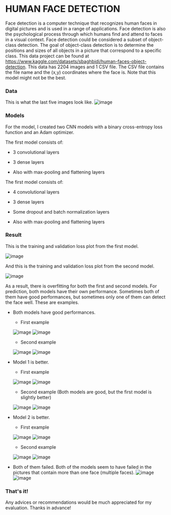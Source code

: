 # HUMAN FACE DETECTION

Face detection is a computer technique that recognizes human faces in digital pictures and is used in a range of applications. Face detection is also the psychological process through which humans find and attend to faces in a visual context. Face detection could be considered a subset of object-class detection. The goal of object-class detection is to determine the positions and sizes of all objects in a picture that correspond to a specific class. This data project can be found at https://www.kaggle.com/datasets/sbaghbidi/human-faces-object-detection. This data has 2204 images and 1 CSV file. The CSV file contains the file name and the (x,y) coordinates where the face is. Note that this model might not be the best.

### Data

This is what the last five images look like.
![image](https://user-images.githubusercontent.com/125811483/235614861-3efde3bc-9f83-475a-a2a3-4e16a4f8fee3.png)

### Models

For the model, I created two CNN models with a binary cross-entropy loss function and an Adam optimizer.

The first model consists of:

* 3 convolutional layers

* 3 dense layers

* Also with max-pooling and flattening layers

The first model consists of:

* 4 convolutional layers

* 3 dense layers

* Some dropout and batch normalization layers

* Also with max-pooling and flattening layers



### Result

This is the training and validation loss plot from the first model.

![image](https://user-images.githubusercontent.com/125811483/235615057-1efe02e9-799d-495e-b488-9b4c333409e4.png)

And this is the training and validation loss plot from the second model.

![image](https://user-images.githubusercontent.com/125811483/235615066-5a5ce22e-233c-433e-8503-d6189764079f.png)

As a result, there is overfitting for both the first and second models. For prediction, both models have their own performance. Sometimes both of them have good performances, but sometimes only one of them can detect the face well. These are examples.

* Both models have good performances.
  * First example

  ![image](https://user-images.githubusercontent.com/125811483/235616320-8814e6d7-cb64-4d05-b32c-558f70cbe62e.png)
  ![image](https://user-images.githubusercontent.com/125811483/235616333-d08f554a-bcf8-43b7-b759-c28edc7ae052.png)

  * Second example
  
  ![image](https://user-images.githubusercontent.com/125811483/235616356-399bcd5f-5a99-4086-8611-44a4b702c6c1.png)
  ![image](https://user-images.githubusercontent.com/125811483/235616377-4a20fcde-41b3-45b5-b279-5d8a12d63c33.png)


* Model 1 is better.
  * First example
  
  ![image](https://user-images.githubusercontent.com/125811483/235616733-e5d0a8d8-34cb-424c-a1db-32a906515f47.png)
  ![image](https://user-images.githubusercontent.com/125811483/235616753-0c620d1e-f60b-4ec8-bd55-c80b4890d853.png)

  * Second example (Both models are good, but the first model is slightly better)
  
  ![image](https://user-images.githubusercontent.com/125811483/235616800-f7e28763-9cd5-4498-b751-0f6e3973a243.png)
  ![image](https://user-images.githubusercontent.com/125811483/235616818-2d56a957-1f95-4ed1-8ffc-4af36805ce42.png)


* Model 2 is better.
  * First example
  
  ![image](https://user-images.githubusercontent.com/125811483/235616602-a0314770-f27e-49c9-ab25-924d8c1528b6.png)
  ![image](https://user-images.githubusercontent.com/125811483/235616615-b29a91a8-6db8-40f9-94bd-6ad966ab547e.png)

  * Second example
  
  ![image](https://user-images.githubusercontent.com/125811483/235616461-ff1ceddf-fde4-4dbf-817b-2edc8fc77dc2.png)
  ![image](https://user-images.githubusercontent.com/125811483/235616484-6ec6835d-2d49-4279-920e-ebcdd8f5d7a9.png)

* Both of them failed.
Both of the models seem to have failed in the pictures that contain more than one face (multiple faces).
![image](https://user-images.githubusercontent.com/125811483/235616394-ea88905e-c89e-40d9-8c1b-10f82b947fdc.png)
![image](https://user-images.githubusercontent.com/125811483/235616414-48ab0bf0-c0ef-4196-a174-f83d3e7a3d38.png)

### That's it!

Any advices or recommendations would be much appreciated for my evaluation. Thanks in advance!
